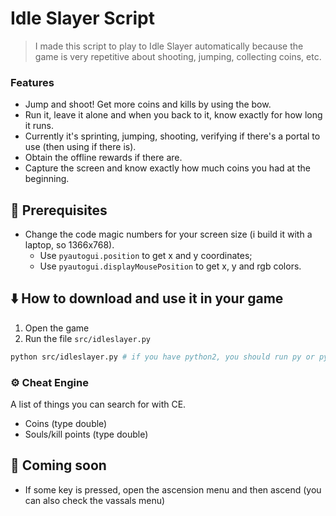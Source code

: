 # Idle Slayer Script

> I made this script to play to Idle Slayer automatically because the game is very repetitive about shooting, jumping, collecting coins, etc.

### Features

- Jump and shoot! Get more coins and kills by using the bow.
- Run it, leave it alone and when you back to it, know exactly for how long it runs.
- Currently it's sprinting, jumping, shooting, verifying if there's a portal to use (then using if there is).
- Obtain the offline rewards if there are.
- Capture the screen and know exactly how much coins you had at the beginning.

## 🎲 Prerequisites

- Change the code magic numbers for your screen size (i build it with a laptop, so 1366x768).
  - Use `pyautogui.position` to get x and y coordinates;
  - Use `pyautogui.displayMousePosition` to get x, y and rgb colors.

## ⬇️ How to download and use it in your game

1. Open the game
2. Run the file `src/idleslayer.py`

```bash
python src/idleslayer.py # if you have python2, you should run py or python3 instead
```

### ⚙ Cheat Engine

A list of things you can search for with CE.

- Coins (type double)
- Souls/kill points (type double)

## 📜 Coming soon

- If some key is pressed, open the ascension menu and then ascend (you can also check the vassals menu)
